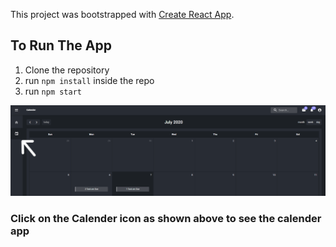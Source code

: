 This project was bootstrapped with [Create React App](https://github.com/facebook/create-react-app).

## To Run The App

1. Clone the repository
2. run `npm install` inside the repo
3. run `npm start`

![website screenshot](public/calender-app.png)

### Click on the Calender icon as shown above to see the calender app